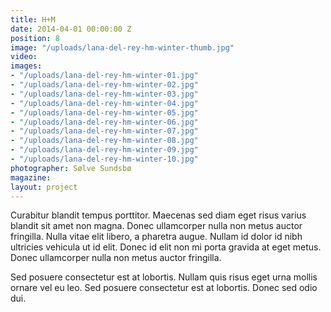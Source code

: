 ```yaml
---
title: H+M
date: 2014-04-01 00:00:00 Z
position: 8
image: "/uploads/lana-del-rey-hm-winter-thumb.jpg"
video: 
images:
- "/uploads/lana-del-rey-hm-winter-01.jpg"
- "/uploads/lana-del-rey-hm-winter-02.jpg"
- "/uploads/lana-del-rey-hm-winter-03.jpg"
- "/uploads/lana-del-rey-hm-winter-04.jpg"
- "/uploads/lana-del-rey-hm-winter-05.jpg"
- "/uploads/lana-del-rey-hm-winter-06.jpg"
- "/uploads/lana-del-rey-hm-winter-07.jpg"
- "/uploads/lana-del-rey-hm-winter-08.jpg"
- "/uploads/lana-del-rey-hm-winter-09.jpg"
- "/uploads/lana-del-rey-hm-winter-10.jpg"
photographer: Sølve Sundsbø
magazine: 
layout: project
---
```


Curabitur blandit tempus porttitor. Maecenas sed diam eget risus varius blandit sit amet non magna. Donec ullamcorper nulla non metus auctor fringilla. Nulla vitae elit libero, a pharetra augue. Nullam id dolor id nibh ultricies vehicula ut id elit. Donec id elit non mi porta gravida at eget metus. Donec ullamcorper nulla non metus auctor fringilla.

Sed posuere consectetur est at lobortis. Nullam quis risus eget urna mollis ornare vel eu leo. Sed posuere consectetur est at lobortis. Donec sed odio dui.